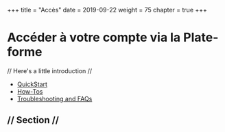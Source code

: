 +++
title = "Accès"
date = 2019-09-22
weight = 75
chapter = true
+++

# Accéder à votre compte via la Plate-forme

// Here's a little introduction //

- [QuickStart]()
- [How-Tos]()
- [Troubleshooting and FAQs]()

## // Section //
